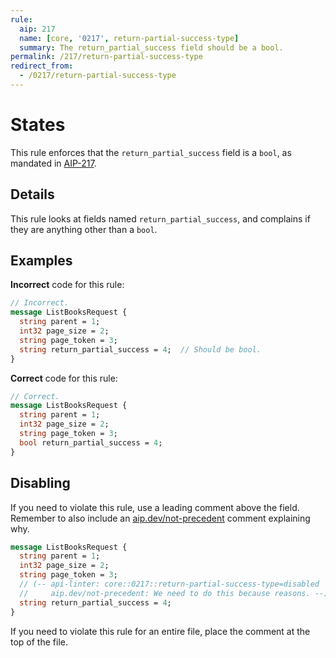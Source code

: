```yaml
---
rule:
  aip: 217
  name: [core, '0217', return-partial-success-type]
  summary: The return_partial_success field should be a bool.
permalink: /217/return-partial-success-type
redirect_from:
  - /0217/return-partial-success-type
---
```


# States

This rule enforces that the `return_partial_success` field is a `bool`, as
mandated in [AIP-217][].

## Details

This rule looks at fields named `return_partial_success`, and complains if they
are anything other than a `bool`.

## Examples

**Incorrect** code for this rule:

```proto
// Incorrect.
message ListBooksRequest {
  string parent = 1;
  int32 page_size = 2;
  string page_token = 3;
  string return_partial_success = 4;  // Should be bool.
}
```

**Correct** code for this rule:

```proto
// Correct.
message ListBooksRequest {
  string parent = 1;
  int32 page_size = 2;
  string page_token = 3;
  bool return_partial_success = 4;
}
```

## Disabling

If you need to violate this rule, use a leading comment above the field.
Remember to also include an [aip.dev/not-precedent][] comment explaining why.

```proto
message ListBooksRequest {
  string parent = 1;
  int32 page_size = 2;
  string page_token = 3;
  // (-- api-linter: core::0217::return-partial-success-type=disabled
  //     aip.dev/not-precedent: We need to do this because reasons. --)
  string return_partial_success = 4;
}
```

If you need to violate this rule for an entire file, place the comment at the
top of the file.

[aip-217]: https://aip.dev/217
[aip.dev/not-precedent]: https://aip.dev/not-precedent
